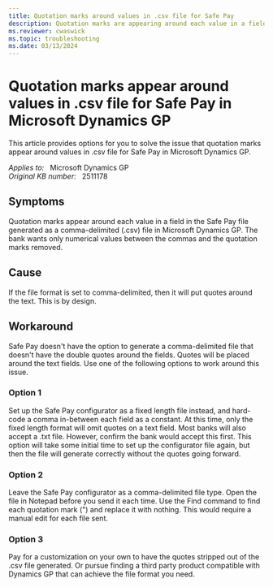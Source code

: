 ```yaml
---
title: Quotation marks around values in .csv file for Safe Pay
description: Quotation marks are appearing around each value in a field in the Safe Pay file generated as a comma-delimited (.csv) file. The bank wants only numerical values between the commas and the quotation marks removed.
ms.reviewer: cwaswick
ms.topic: troubleshooting
ms.date: 03/13/2024
---
```

# Quotation marks appear around values in .csv file for Safe Pay in Microsoft Dynamics GP

This article provides options for you to solve the issue that quotation marks appear around values in .csv file for Safe Pay in Microsoft Dynamics GP.

_Applies to:_ &nbsp; Microsoft Dynamics GP  
_Original KB number:_ &nbsp; 2511178

## Symptoms

Quotation marks appear around each value in a field in the Safe Pay file generated as a comma-delimited (.csv) file in Microsoft Dynamics GP. The bank wants only numerical values between the commas and the quotation marks removed.

## Cause

If the file format is set to comma-delimited, then it will put quotes around the text. This is by design.

## Workaround

Safe Pay doesn't have the option to generate a comma-delimited file that doesn't have the double quotes around the fields. Quotes will be placed around the text fields. Use one of the following options to work around this issue.

### Option 1

Set up the Safe Pay configurator as a fixed length file instead, and hard-code a comma in-between each field as a constant. At this time, only the fixed length format will omit quotes on a text field. Most banks will also accept a .txt file. However, confirm the bank would accept this first. This option will take some initial time to set up the configurator file again, but then the file will generate correctly without the quotes going forward.

### Option 2

Leave the Safe Pay configurator as a comma-delimited file type. Open the file in Notepad before you send it each time. Use the Find command to find each quotation mark (") and replace it with nothing. This would require a manual edit for each file sent.

### Option 3

Pay for a customization on your own to have the quotes stripped out of the .csv file generated. Or pursue finding a third party product compatible with Dynamics GP that can achieve the file format you need.

